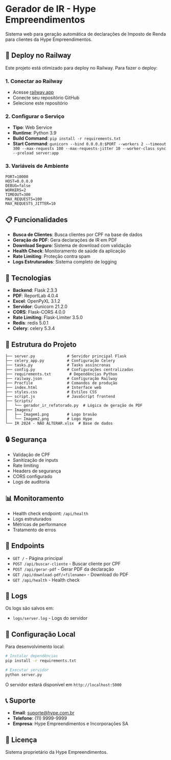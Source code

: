 # Gerador de IR - Hype Empreendimentos

Sistema web para geração automática de declarações de Imposto de Renda para clientes da Hype Empreendimentos.

## 🚀 Deploy no Railway

Este projeto está otimizado para deploy no Railway. Para fazer o deploy:

### 1. Conectar ao Railway
- Acesse [railway.app](https://railway.app)
- Conecte seu repositório GitHub
- Selecione este repositório

### 2. Configurar o Serviço
- **Tipo**: Web Service
- **Runtime**: Python 3.9
- **Build Command**: `pip install -r requirements.txt`
- **Start Command**: `gunicorn --bind 0.0.0.0:$PORT --workers 2 --timeout 300 --max-requests 100 --max-requests-jitter 10 --worker-class sync --preload server:app`

### 3. Variáveis de Ambiente
```
PORT=10000
HOST=0.0.0.0
DEBUG=false
WORKERS=2
TIMEOUT=300
MAX_REQUESTS=100
MAX_REQUESTS_JITTER=10
```

## 📋 Funcionalidades

- **Busca de Clientes**: Busca clientes por CPF na base de dados
- **Geração de PDF**: Gera declarações de IR em PDF
- **Download Seguro**: Sistema de download com validação
- **Health Check**: Monitoramento de saúde da aplicação
- **Rate Limiting**: Proteção contra spam
- **Logs Estruturados**: Sistema completo de logging

## 🔧 Tecnologias

- **Backend**: Flask 2.3.3
- **PDF**: ReportLab 4.0.4
- **Excel**: OpenPyXL 3.1.2
- **Servidor**: Gunicorn 21.2.0
- **CORS**: Flask-CORS 4.0.0
- **Rate Limiting**: Flask-Limiter 3.5.0
- **Redis**: redis 5.0.1
- **Celery**: celery 5.3.4

## 📁 Estrutura do Projeto

```
├── server.py              # Servidor principal Flask
├── celery_app.py          # Configuração Celery
├── tasks.py               # Tasks assíncronas
├── config.py              # Configurações centralizadas
├── requirements.txt        # Dependências Python
├── railway.json           # Configuração Railway
├── Procfile               # Comandos de produção
├── index.html             # Interface web
├── styles.css             # Estilos CSS
├── script.js              # JavaScript frontend
├── Scripts/
│   └── gerador_ir_refatorado.py  # Lógica de geração de PDF
├── Imagens/
│   ├── Imagem1.png        # Logo brasão
│   └── Imagem2.png        # Logo Hype
└── IR 2024 - NÃO ALTERAR.xlsx  # Base de dados
```

## 🔒 Segurança

- Validação de CPF
- Sanitização de inputs
- Rate limiting
- Headers de segurança
- CORS configurado
- Logs de auditoria

## 📊 Monitoramento

- Health check endpoint: `/api/health`
- Logs estruturados
- Métricas de performance
- Tratamento de erros

## 🚀 Endpoints

- `GET /` - Página principal
- `POST /api/buscar-cliente` - Buscar cliente por CPF
- `POST /api/gerar-pdf` - Gerar PDF da declaração
- `GET /api/download-pdf/<filename>` - Download do PDF
- `GET /api/health` - Health check

## 📝 Logs

Os logs são salvos em:
- `logs/server.log` - Logs do servidor

## 🔧 Configuração Local

Para desenvolvimento local:

```bash
# Instalar dependências
pip install -r requirements.txt

# Executar servidor
python server.py
```

O servidor estará disponível em `http://localhost:5000`

## 📞 Suporte

- **Email**: suporte@hype.com.br
- **Telefone**: (11) 9999-9999
- **Empresa**: Hype Empreendimentos e Incorporações SA

## 📄 Licença

Sistema proprietário da Hype Empreendimentos.